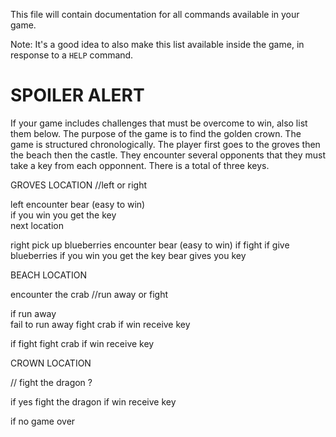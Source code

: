 This file will contain documentation for all commands available in your game.

Note:  It's a good idea to also make this list available inside the game, in response to a `HELP` command.


# SPOILER ALERT

If your game includes challenges that must be overcome to win, also list them below.
The purpose of the game is to find the golden crown. The game is structured chronologically. The player first goes to the groves then the beach then the castle. They encounter several opponents that they must take a key from each opponnent. There is a total of three keys. 


GROVES LOCATION 
//left or right

left
encounter bear (easy to win)                  
if you win you get the key                    
next  location  

right
pick up blueberries 
encounter bear (easy to win)
if fight                           if give blueberries
if you win you get the key         bear gives you key 


BEACH LOCATION 

encounter the crab 
//run away or fight 

if run away        
fail to run away 
fight crab 
if win receive key 

if fight 
fight crab
if win receive key    

CROWN LOCATION 

// fight the dragon ?

if yes 
fight the dragon 
if win receive key   

if no 
game over 
